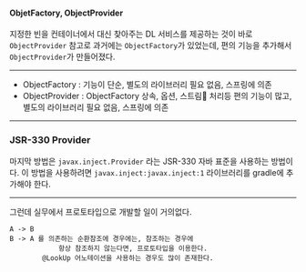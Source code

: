 
#### ObjetFactory, ObjectProvider

지정한 빈을 컨테이너에서 대신 찾아주는 DL 서비스를 제공하는 것이 바로 `ObjectProvider` 참고로 과거에는 `ObjectFactory`가 있었는데, 편의 기능을 추가해서 `ObjectProvider`가 만들어졌다.

---

- ObjectFactory : 기능이 단순, 별도의 라이브러리 필요 없음, 스프링에 의존
- ObjectProvider : ObjectFactory 상속, 옵션, 스트림 처리등 편의 기능이 많고, 별도의 라이브러리 필요 없음, 스프링에 의존

---

### JSR-330 Provider

마지막 방법은 `javax.inject.Provider` 라는 JSR-330 자바 표준을 사용하는 방법이다.
이 방법을 사용하려면 `javax.inject:javax.inject:1` 라이브러리를 gradle에 추가해야 한다.

---

그런데 실무에서 프로토타입으로 개발할 일이 거의없다.

```text
A -> B 
B -> A 를 의존하는 순환참조에 경우에는, 참조하는 경우에
			항상 참조하지 않는다면, 프로토타입을 이용한다.
		@LookUp 어노테이션을 사용하는 경우도 많이 존재한다.
	
```